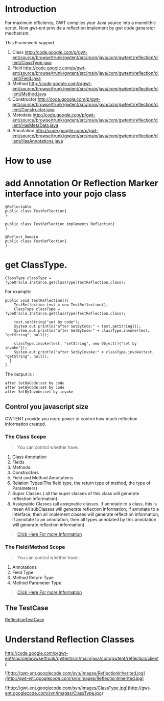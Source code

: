 

# Introduction #

For maximum efficiency, GWT compiles your Java source into a monolithic script. Now gwt-ent provide a reflection implement by gwt code generator mechanism.

This Framework support
  1. Class http://code.google.com/p/gwt-ent/source/browse/trunk/gwtent/src/main/java/com/gwtent/reflection/client/ClassType.java
  1. Field http://code.google.com/p/gwt-ent/source/browse/trunk/gwtent/src/main/java/com/gwtent/reflection/client/Field.java
  1. Method http://code.google.com/p/gwt-ent/source/browse/trunk/gwtent/src/main/java/com/gwtent/reflection/client/Method.java
  1. Constructor http://code.google.com/p/gwt-ent/source/browse/trunk/gwtent/src/main/java/com/gwtent/reflection/client/Constructor.java
  1. Metedata http://code.google.com/p/gwt-ent/source/browse/trunk/gwtent/src/main/java/com/gwtent/reflection/client/HasMetaData.java
  1. Annotation http://code.google.com/p/gwt-ent/source/browse/trunk/gwtent/src/main/java/com/gwtent/reflection/client/HasAnnotations.java

# How to use #

# add Annotation Or Reflection Marker interface into your pojo class
```
@Reflectable
public class TestReflection{
}

public class TestReflection implements Reflection{
}

@Reflect_Domain
public class TestReflection{
}

```

# get ClassType.
```
ClassType classType = TypeOracle.Instance.getClassType(TestReflection.class);
```

For example:
```
public void testReflection(){
    TestReflection test = new TestReflection();
    ClassType classType = TypeOracle.Instance.getClassType(TestReflection.class);
    
    test.setString("set by code");
    System.out.println("after SetByCode:" + test.getString());
    System.out.println("after SetByCode:" + classType.invoke(test, "getString", null));
    
    classType.invoke(test, "setString", new Object[]{"set by invoke"});
    System.out.println("after SetByInvoke:" + classType.invoke(test, "getString", null));
  }
}
```

The output is :
```
after SetByCode:set by code
after SetByCode:set by code
after SetByInvoke:set by invoke
```

## Control you javascript size ##
GWTENT provide you more power to control how much reflection information created.

### The Class Scope ###
> You can control whether have:
  1. Class Annotation
  1. Fields
  1. Methods
  1. Constructors
  1. Field and Method Annotations
  1. Relation Types(The field type, the return type of method, the type of Parameters)
  1. Super Classes ( all the super classes of this class will generate reflection information)
  1. Assignable Classes (all assignable classes. if annotate to a class, this is mean All subClasses will generate reflection information; if annotate to a interface, then all implement classes will generate reflection information; if annotate to an annotation, then all types annotated by this annotation will generate reflection information)

> [Click Here For more Information](http://code.google.com/p/gwt-ent/source/browse/trunk/gwtent/src/main/java/com/gwtent/reflection/client/Reflectable.java)

### The Field/Method Scope ###
> You can control whether have:
  1. Annotations
  1. Field Type
  1. Method Return Type
  1. Method Parameter Type

> [Click Here For more Information](http://code.google.com/p/gwt-ent/source/browse/trunk/gwtent/src/main/java/com/gwtent/reflection/client/HasReflect.java)

## The TestCase ##
[ReflectionTestCase](http://code.google.com/p/gwt-ent/source/browse/trunk/gwtent/src/test/java/com/gwtent/client/test/reflection/ReflectionTestCase.java)

# Understand Reflection Classes #

http://code.google.com/p/gwt-ent/source/browse/trunk/gwtent/src/main/java/com/gwtent/reflection/client/

![http://gwt-ent.googlecode.com/svn/images/ReflectionInherited.jpg](http://gwt-ent.googlecode.com/svn/images/ReflectionInherited.jpg)

![http://gwt-ent.googlecode.com/svn/images/ClassType.jpg](http://gwt-ent.googlecode.com/svn/images/ClassType.jpg)